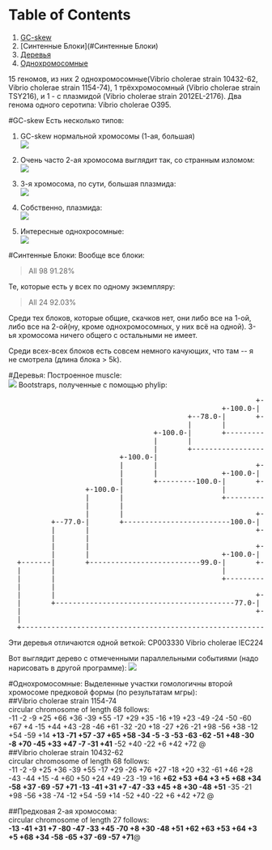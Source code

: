 # Table of Contents
1. [GC-skew](#GC-skew)
2. [Синтенные Блоки](#Синтенные Блоки)
3. [Деревья](#Деревья)
4. [Однохромосомные](#Однохромосомные)


15 геномов, из них 2 однохромосомные(Vibrio cholerae strain 10432-62, Vibrio cholerae strain 1154-74), 1 трёххромосомный (Vibrio cholerae strain TSY216), и 1 - с плазмидой (Vibrio cholerae strain 2012EL-2176). Два генома одного серотипа: Vibrio cholerae O395.  

#GC-skew
Есть несколько типов:  

1. GC-skew нормальной хромосомы (1-ая, большая)  
![](https://cloud.githubusercontent.com/assets/12018612/18810616/105faf88-82ac-11e6-9a46-ace57932bdc5.jpg)

2. Очень часто 2-ая хромосома выглядит так, со странным изломом:  
![](https://cloud.githubusercontent.com/assets/12018612/18810622/239c0948-82ac-11e6-88b8-20133cf9edde.jpg)

3. 3-я хромосома, по сути, большая плазмида:  
![](https://cloud.githubusercontent.com/assets/12018612/18810623/23b06622-82ac-11e6-9cb1-5360e3ac9dac.jpg)

4. Собственно, плазмида:  
![](https://cloud.githubusercontent.com/assets/12018612/18810620/2398088e-82ac-11e6-996d-8a77da9e256d.jpg)

5. Интересные однохросомные:  
![](https://cloud.githubusercontent.com/assets/12018612/18810621/239811b2-82ac-11e6-8a3e-7d91e458a933.jpg)

#Синтенные Блоки:
Вообще все блоки:
> All  98	91.28%

Те, которые есть у всех по одному экземпляру:
> All  24	92.03%

Среди тех блоков, которые общие, скачков нет, они либо все на 1-ой, либо все на 2-ой(ну, кроме однохромосомных, у них всё на одной). 3-ья хромосома ничего общего с остальными не имеет.

Среди всех-всех блоков есть совсем немного качующих, что там -- я не смотрела (длина блока > 5k).

#Деревья:
Построенное muscle:  
![](https://cloud.githubusercontent.com/assets/12018612/18814609/0b075576-832a-11e6-821d-ccca7a5e79c6.jpg)
Bootstraps, полученные с помощью phylip:  
<pre>
                                                          +-------CP003069  
                                                  +-100.0-|
                                          +--78.0-|       +-------CP007634  
                                          |       |
                                  +-100.0-|       +---------------CP001485  
                                  |       |
                                  |       +-----------------------CP000626  
                          +-100.0-|
                          |       |                       +-------CP006947  
                          |       |               +-100.0-|
                          |       +---------100.0-|       +-------CP010811  
                  +-100.0-|                       |
                  |       |                       +---------------CP010812  
                  |       |
                  |       |                               +-------AP014524  
          +--77.0-|       +-------------------------100.0-|
          |       |                                       +-------CP002555  
          |       |
          |       |                                       +-------CP001235  
          |       |                               +-100.0-|
  +-------|       +--------------------------99.0-|       +-------CP009042
  |       |                                       |
  |       |                                       +---------------CP003330
  |       |
  |       |                                               +-------AE003852
  |       +------------------------------------------77.0-|
  |                                                       +-------CP007653
  |
  +---------------------------------------------------------------CP001233
</pre>

Эти деревья отличаются одной веткой: CP003330 Vibrio cholerae IEC224  

Вот выглядит дерево с отмеченными параллельными событиями (надо нарисовать в другой программе):
![](https://cloud.githubusercontent.com/assets/12018612/18814904/5dda04e0-8331-11e6-8ea1-d87d09486da6.jpg)


#Однохромосомные:
Выделенные участки гомологичны второй хромосоме предковой формы (по результатам мгры):  
##Vibrio cholerae strain 1154-74  
circular chromosome of length 68 follows:  
-11 -2 -9 +25 +66 +36 -39 +55 -17 +29 +35 -16 +19 +23 -49 -24 -50 -60 +67 +4 -15 +44 +43 -28 -46 +61 -32 -20 +18 -27 +26 -21 +98 -56 +38 -12 +54 -59 +14 **+13 -71 +57 -37 +65 +58 -34 -5 -3 -53 -63 -62 -51 +48 -30 -8 +70 -45 +33 +47 -7 -31 +41** -52 +40 -22 +6 +42 +72 @  
##Vibrio cholerae strain 10432-62  
circular chromosome of length 68 follows:  
-11 -2 -9 +25 +36 -39 +55 -17 +29 -26 +76 +27 -18 +20 +32 -61 +46 +28 -43 -44 +15 -4 +60 +50 +24 +49 -23 -19 +16 **+62 +53 +64 +3 +5 +68 +34 -58 +37 -69 -57 +71 -13 -41 +31 +7 -47 -33 +45 +8 +30 -48 +51** -35 -21 +98 -56 +38 -74 -12 +54 -59 +14 -52 +40 -22 +6 +42 +72 @  

##Предковая 2-ая хромосома:  
circular chromosome of length 27 follows:  
**-13 -41 +31 +7 -80 -47 -33 +45 -70 +8 +30 -48 +51 +62 +63 +53 +64 +3 +5 +68 +34 -58 -65 +37 -69 -57 +71**@  



